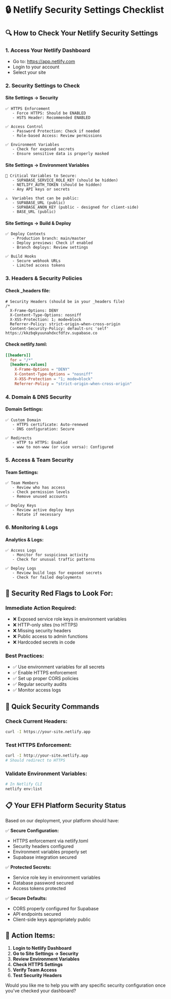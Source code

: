# 🔒 Netlify Security Settings Checklist

## 🔍 How to Check Your Netlify Security Settings

### 1. **Access Your Netlify Dashboard**
- Go to: https://app.netlify.com
- Login to your account
- Select your site

### 2. **Security Settings to Check**

#### **Site Settings → Security**
```
✅ HTTPS Enforcement
   - Force HTTPS: Should be ENABLED
   - HSTS Header: Recommended ENABLED

✅ Access Control
   - Password Protection: Check if needed
   - Role-based Access: Review permissions

✅ Environment Variables
   - Check for exposed secrets
   - Ensure sensitive data is properly masked
```

#### **Site Settings → Environment Variables**
```
🔐 Critical Variables to Secure:
   - SUPABASE_SERVICE_ROLE_KEY (should be hidden)
   - NETLIFY_AUTH_TOKEN (should be hidden)
   - Any API keys or secrets

⚠️  Variables that can be public:
   - SUPABASE_URL (public)
   - SUPABASE_ANON_KEY (public - designed for client-side)
   - BASE_URL (public)
```

#### **Site Settings → Build & Deploy**
```
✅ Deploy Contexts
   - Production branch: main/master
   - Deploy previews: Check if enabled
   - Branch deploys: Review settings

✅ Build Hooks
   - Secure webhook URLs
   - Limited access tokens
```

### 3. **Headers & Security Policies**

#### **Check _headers file:**
```
# Security Headers (should be in your _headers file)
/*
  X-Frame-Options: DENY
  X-Content-Type-Options: nosniff
  X-XSS-Protection: 1; mode=block
  Referrer-Policy: strict-origin-when-cross-origin
  Content-Security-Policy: default-src 'self' https://kkzbqkyuunahdxcfdfzv.supabase.co
```

#### **Check netlify.toml:**
```toml
[[headers]]
  for = "/*"
  [headers.values]
    X-Frame-Options = "DENY"
    X-Content-Type-Options = "nosniff"
    X-XSS-Protection = "1; mode=block"
    Referrer-Policy = "strict-origin-when-cross-origin"
```

### 4. **Domain & DNS Security**

#### **Domain Settings:**
```
✅ Custom Domain
   - HTTPS certificate: Auto-renewed
   - DNS configuration: Secure

✅ Redirects
   - HTTP to HTTPS: Enabled
   - www to non-www (or vice versa): Configured
```

### 5. **Access & Team Security**

#### **Team Settings:**
```
✅ Team Members
   - Review who has access
   - Check permission levels
   - Remove unused accounts

✅ Deploy Keys
   - Review active deploy keys
   - Rotate if necessary
```

### 6. **Monitoring & Logs**

#### **Analytics & Logs:**
```
✅ Access Logs
   - Monitor for suspicious activity
   - Check for unusual traffic patterns

✅ Deploy Logs
   - Review build logs for exposed secrets
   - Check for failed deployments
```

## 🚨 **Security Red Flags to Look For:**

### **Immediate Action Required:**
- ❌ Exposed service role keys in environment variables
- ❌ HTTP-only sites (no HTTPS)
- ❌ Missing security headers
- ❌ Public access to admin functions
- ❌ Hardcoded secrets in code

### **Best Practices:**
- ✅ Use environment variables for all secrets
- ✅ Enable HTTPS enforcement
- ✅ Set up proper CORS policies
- ✅ Regular security audits
- ✅ Monitor access logs

## 🔧 **Quick Security Commands**

### **Check Current Headers:**
```bash
curl -I https://your-site.netlify.app
```

### **Test HTTPS Enforcement:**
```bash
curl -I http://your-site.netlify.app
# Should redirect to HTTPS
```

### **Validate Environment Variables:**
```bash
# In Netlify CLI
netlify env:list
```

## 📋 **Your EFH Platform Security Status**

Based on our deployment, your platform should have:

✅ **Secure Configuration:**
- HTTPS enforcement via netlify.toml
- Security headers configured
- Environment variables properly set
- Supabase integration secured

✅ **Protected Secrets:**
- Service role key in environment variables
- Database password secured
- Access tokens protected

✅ **Secure Defaults:**
- CORS properly configured for Supabase
- API endpoints secured
- Client-side keys appropriately public

## 🎯 **Action Items:**

1. **Login to Netlify Dashboard**
2. **Go to Site Settings → Security**
3. **Review Environment Variables**
4. **Check HTTPS Settings**
5. **Verify Team Access**
6. **Test Security Headers**

Would you like me to help you with any specific security configuration once you've checked your dashboard?